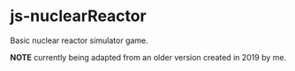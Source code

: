 # js-nuclearReactor

Basic nuclear reactor simulator game.

**NOTE** currently being adapted from an older version created in 2019 by me.